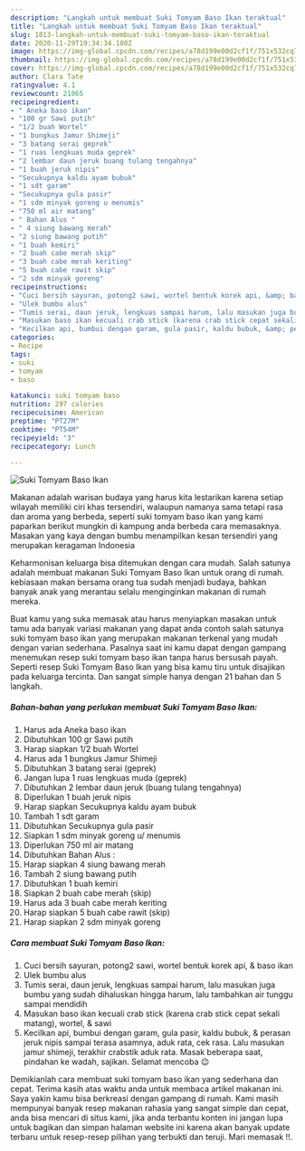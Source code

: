 ```yaml
---
description: "Langkah untuk membuat Suki Tomyam Baso Ikan teraktual"
title: "Langkah untuk membuat Suki Tomyam Baso Ikan teraktual"
slug: 1813-langkah-untuk-membuat-suki-tomyam-baso-ikan-teraktual
date: 2020-11-29T19:34:34.180Z
image: https://img-global.cpcdn.com/recipes/a78d199e00d2cf1f/751x532cq70/suki-tomyam-baso-ikan-foto-resep-utama.jpg
thumbnail: https://img-global.cpcdn.com/recipes/a78d199e00d2cf1f/751x532cq70/suki-tomyam-baso-ikan-foto-resep-utama.jpg
cover: https://img-global.cpcdn.com/recipes/a78d199e00d2cf1f/751x532cq70/suki-tomyam-baso-ikan-foto-resep-utama.jpg
author: Clara Tate
ratingvalue: 4.1
reviewcount: 21065
recipeingredient:
- " Aneka baso ikan"
- "100 gr Sawi putih"
- "1/2 buah Wortel"
- "1 bungkus Jamur Shimeji"
- "3 batang serai geprek"
- "1 ruas lengkuas muda geprek"
- "2 lembar daun jeruk buang tulang tengahnya"
- "1 buah jeruk nipis"
- "Secukupnya kaldu ayam bubuk"
- "1 sdt garam"
- "Secukupnya gula pasir"
- "1 sdm minyak goreng u menumis"
- "750 ml air matang"
- " Bahan Alus "
- " 4 siung bawang merah"
- "2 siung bawang putih"
- "1 buah kemiri"
- "2 buah cabe merah skip"
- "3 buah cabe merah keriting"
- "5 buah cabe rawit skip"
- "2 sdm minyak goreng"
recipeinstructions:
- "Cuci bersih sayuran, potong2 sawi, wortel bentuk korek api, &amp; baso ikan"
- "Ulek bumbu alus"
- "Tumis serai, daun jeruk, lengkuas sampai harum, lalu masukan juga bumbu yang sudah dihaluskan hingga harum, lalu tambahkan air tunggu sampai mendidih"
- "Masukan baso ikan kecuali crab stick (karena crab stick cepat sekali matang), wortel, &amp; sawi"
- "Kecilkan api, bumbui dengan garam, gula pasir, kaldu bubuk, &amp; perasan jeruk nipis sampai terasa asamnya, aduk rata, cek rasa. Lalu masukan jamur shimeji, terakhir crabstik aduk rata. Masak beberapa saat, pindahan ke wadah, sajikan. Selamat mencoba 😉"
categories:
- Recipe
tags:
- suki
- tomyam
- baso

katakunci: suki tomyam baso 
nutrition: 297 calories
recipecuisine: American
preptime: "PT27M"
cooktime: "PT54M"
recipeyield: "3"
recipecategory: Lunch

---
```



![Suki Tomyam Baso Ikan](https://img-global.cpcdn.com/recipes/a78d199e00d2cf1f/751x532cq70/suki-tomyam-baso-ikan-foto-resep-utama.jpg)

Makanan adalah warisan budaya yang harus kita lestarikan karena setiap wilayah memiliki ciri khas tersendiri, walaupun namanya sama tetapi rasa dan aroma yang berbeda, seperti suki tomyam baso ikan yang kami paparkan berikut mungkin di kampung anda berbeda cara memasaknya. Masakan yang kaya dengan bumbu menampilkan kesan tersendiri yang merupakan keragaman Indonesia



Keharmonisan keluarga bisa ditemukan dengan cara mudah. Salah satunya adalah membuat makanan Suki Tomyam Baso Ikan untuk orang di rumah. kebiasaan makan bersama orang tua sudah menjadi budaya, bahkan banyak anak yang merantau selalu menginginkan makanan di rumah mereka.

Buat kamu yang suka memasak atau harus menyiapkan masakan untuk tamu ada banyak variasi makanan yang dapat anda contoh salah satunya suki tomyam baso ikan yang merupakan makanan terkenal yang mudah dengan varian sederhana. Pasalnya saat ini kamu dapat dengan gampang menemukan resep suki tomyam baso ikan tanpa harus bersusah payah.
Seperti resep Suki Tomyam Baso Ikan yang bisa kamu tiru untuk disajikan pada keluarga tercinta. Dan sangat simple hanya dengan 21 bahan dan 5 langkah.


<!--inarticleads1-->

##### Bahan-bahan yang perlukan membuat Suki Tomyam Baso Ikan:

1. Harus ada  Aneka baso ikan
1. Dibutuhkan 100 gr Sawi putih
1. Harap siapkan 1/2 buah Wortel
1. Harus ada 1 bungkus Jamur Shimeji
1. Dibutuhkan 3 batang serai (geprek)
1. Jangan lupa 1 ruas lengkuas muda (geprek)
1. Dibutuhkan 2 lembar daun jeruk (buang tulang tengahnya)
1. Diperlukan 1 buah jeruk nipis
1. Harap siapkan Secukupnya kaldu ayam bubuk
1. Tambah 1 sdt garam
1. Dibutuhkan Secukupnya gula pasir
1. Siapkan 1 sdm minyak goreng u/ menumis
1. Diperlukan 750 ml air matang
1. Dibutuhkan  Bahan Alus :
1. Harap siapkan  4 siung bawang merah
1. Tambah 2 siung bawang putih
1. Dibutuhkan 1 buah kemiri
1. Siapkan 2 buah cabe merah (skip)
1. Harus ada 3 buah cabe merah keriting
1. Harap siapkan 5 buah cabe rawit (skip)
1. Harap siapkan 2 sdm minyak goreng




<!--inarticleads2-->

##### Cara membuat  Suki Tomyam Baso Ikan:

1. Cuci bersih sayuran, potong2 sawi, wortel bentuk korek api, &amp; baso ikan
1. Ulek bumbu alus
1. Tumis serai, daun jeruk, lengkuas sampai harum, lalu masukan juga bumbu yang sudah dihaluskan hingga harum, lalu tambahkan air tunggu sampai mendidih
1. Masukan baso ikan kecuali crab stick (karena crab stick cepat sekali matang), wortel, &amp; sawi
1. Kecilkan api, bumbui dengan garam, gula pasir, kaldu bubuk, &amp; perasan jeruk nipis sampai terasa asamnya, aduk rata, cek rasa. Lalu masukan jamur shimeji, terakhir crabstik aduk rata. Masak beberapa saat, pindahan ke wadah, sajikan. Selamat mencoba 😉




Demikianlah cara membuat suki tomyam baso ikan yang sederhana dan cepat. Terima kasih atas waktu anda untuk membaca artikel makanan ini. Saya yakin kamu bisa berkreasi dengan gampang di rumah. Kami masih mempunyai banyak resep makanan rahasia yang sangat simple dan cepat, anda bisa mencari di situs kami, jika anda terbantu konten ini jangan lupa untuk bagikan dan simpan halaman website ini karena akan banyak update terbaru untuk resep-resep pilihan yang terbukti dan teruji. Mari memasak !!. 
